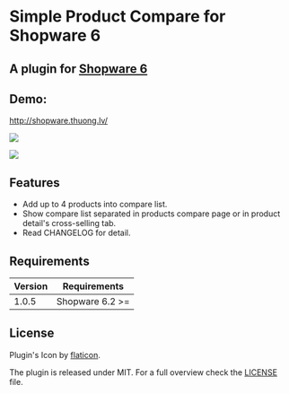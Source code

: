 # Simple Product Compare for Shopware 6

## A plugin for [Shopware 6](https://github.com/shopware/platform)

## Demo:

http://shopware.thuong.lv/

![](https://media.giphy.com/media/l1sFyzhJQwbPxUU41f/giphy.gif)

![](https://media.giphy.com/media/ZZHGWfiajE5bNg0ras/giphy.gif)

## Features

- Add up to 4 products into compare list.
- Show compare list separated in products compare page or in product detail's cross-selling tab.
- Read CHANGELOG for detail.

## Requirements

| Version 	| Requirements               	|
|---------	|----------------------------	|
| 1.0.5    	| Shopware 6.2 >=	            |

## License
    
Plugin's Icon by [flaticon](https://www.flaticon.com).

The plugin is released under MIT. For a full overview check the [LICENSE](./LICENSE) file.
